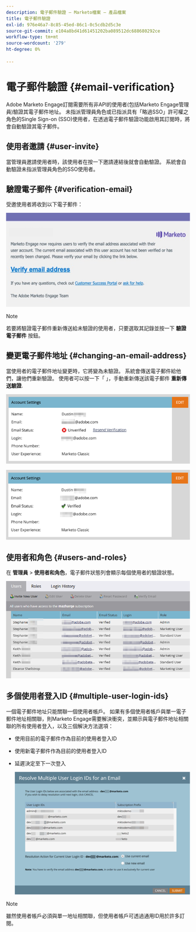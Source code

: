 ```yaml
---
description: 電子郵件驗證 — Marketo檔案 — 產品檔案
title: 電子郵件驗證
exl-id: 976e46a7-8c85-45ed-86c1-0c5cdb2d5c3e
source-git-commit: e104a8bd41d61451202ba089512dc688680292ce
workflow-type: tm+mt
source-wordcount: '279'
ht-degree: 0%

---
```


# 電子郵件驗證 {#email-verification}

Adobe Marketo Engage訂閱需要所有非API的使用者(包括Marketo Engage管理員)驗證其電子郵件地址。 未指派管理員角色或已指派具有「略過SSO」許可權之角色的Single Sign-on (SSO)使用者，在透過電子郵件驗證功能啟用其訂閱時，將會自動驗證其電子郵件。

## 使用者邀請 {#user-invite}

當管理員邀請使用者時，該使用者在按一下邀請連結後就會自動驗證。 系統會自動驗證未指派管理員角色的SSO使用者。

## 驗證電子郵件 {#verification-email}

受邀使用者將收到以下電子郵件：

![](assets/email-verification-1.png)

>[!NOTE]
>
>若要將驗證電子郵件重新傳送給未驗證的使用者，只要選取其記錄並按一下 **驗證電子郵件** 按鈕。

## 變更電子郵件地址 {#changing-an-email-address}

當使用者的電子郵件地址變更時，它將變為未驗證。 系統會傳送電子郵件給他們，讓他們重新驗證。 使用者可以按一下「 」，手動重新傳送該電子郵件 **重新傳送驗證**.

![](assets/email-verification-2.png)

![](assets/email-verification-3.png)

## 使用者和角色 {#users-and-roles}

在 **管理員** > **使用者和角色**，電子郵件狀態列會顯示每個使用者的驗證狀態。

![](assets/email-verification-4.png)

## 多個使用者登入ID {#multiple-user-login-ids}

一個電子郵件地址只能關聯一個使用者帳戶。 如果有多個使用者帳戶與單一電子郵件地址相關聯，則Marketo Engage需要解決衝突，並顯示與電子郵件地址相關聯的所有使用者登入，以及三個解決方法選項：

* 使用目前的電子郵件作為目前的使用者登入ID
* 使用新電子郵件作為目前的使用者登入ID
* 延遲決定至下一次登入

   ![](assets/email-verification-5.png)

>[!NOTE]
>
>雖然使用者帳戶必須與單一地址相關聯，但使用者帳戶可透過通用ID用於許多訂閱。
